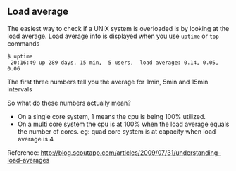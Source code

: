 ## Load average

The easiest way to check if a UNIX system is overloaded is by looking at the load average.
Load average info is displayed when you use `uptime` or `top` commands

```
$ uptime
 20:16:49 up 289 days, 15 min,  5 users,  load average: 0.14, 0.05, 0.06
```

The first three numbers tell you the average for 1min, 5min and 15min intervals

So what do these numbers actually mean?
- On a single core system, 1 means the cpu is being 100% utilized.
- On a multi core system the cpu is at 100% when the load average equals the number of cores. 
eg: quad core system is at capacity when load average is 4

Reference: http://blog.scoutapp.com/articles/2009/07/31/understanding-load-averages
